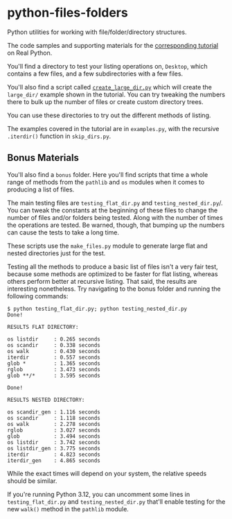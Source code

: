 # python-files-folders
Python utilities for working with file/folder/directory structures.

The code samples and supporting materials for the [corresponding tutorial](https://realpython.com/get-all-files-in-directory-python/) on Real Python.

You'll find a directory to test your listing operations on, `Desktop`, which contains a few files, and a few subdirectories with a few files.

You'll also find a script called [`create_large_dir.py`](create_large_dir.py) which will create the `large_dir/` example shown in the tutorial. You can try tweaking the numbers there to bulk up the number of files or create custom directory trees.

You can use these directories to try out the different methods of listing.

The examples covered in the tutorial are in `examples.py`, with the recursive `.iterdir()` function in `skip_dirs.py`.

## Bonus Materials

You'll also find a `bonus` folder. Here you'll find scripts that time a whole range of methods from the `pathlib` and `os` modules when it comes to producing a list of files.

The main testing files are `testing_flat_dir.py` and `testing_nested_dir.py`/. You can tweak the constants at the beginning of these files to change the number of files and/or folders being tested. Along with the number of times the operations are tested. Be warned, though, that bumping up the numbers can cause the tests to take a long time.

These scripts use the `make_files.py` module to generate large flat and nested directories just for the test.

Testing all the methods to produce a basic list of files isn't a very fair test, because some methods are optimized to be faster for flat listing, whereas others perform better at recursive listing. That said, the results are interesting nonetheless. Try navigating to the bonus folder and running the following commands:

```
$ python testing_flat_dir.py; python testing_nested_dir.py
Done!

RESULTS FLAT DIRECTORY:

os listdir     : 0.265 seconds
os scandir     : 0.338 seconds
os walk        : 0.430 seconds
iterdir        : 0.557 seconds
glob *         : 1.365 seconds
rglob          : 3.473 seconds
glob **/*      : 3.595 seconds

Done!

RESULTS NESTED DIRECTORY:

os scandir_gen : 1.116 seconds
os scandir     : 1.118 seconds
os walk        : 2.278 seconds
rglob          : 3.027 seconds
glob           : 3.494 seconds
os listdir     : 3.742 seconds
os listdir_gen : 3.775 seconds
iterdir        : 4.823 seconds
iterdir_gen    : 4.865 seconds
```

While the exact times will depend on your system, the relative speeds should be similar.

If you're running Python 3.12, you can uncomment some lines in `testing_flat_dir.py` and `testing_nested_dir.py` that'll enable testing for the new `walk()` method in the `pathlib` module.
